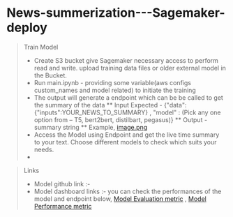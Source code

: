 # News-summerization---Sagemaker-deploy

> Train Model
> * Create S3 bucket give Sagemaker necessary access to perform read and write. upload training data files or older external model in the Bucket. 
> * Run main.ipynb - providing some variable(aws configs custom_names and model related) to initiate the training
> * The output will generate a endpoint which can be be called to get the summary of the data
> ** Input Expected - {"data":{"inputs":YOUR_NEWS_TO_SUMMARY} , "model" : (Pick any one option from – T5, bert2bert, distilbart, pegasus)}
> ** Output - summary string
> ** Example, [image.png](attachment:image.png)
> * Access the Model using Endpoint and get the live time summary to your text. Choose different models to check which suits your needs.
> * 



> Links
> * Model github link :- 
> * Model dashboard links :- you can check the performances of the model and endpoint below,
[Model Evaluation metric](https://cloudwatch.amazonaws.com/dashboard.html?dashboard=Endpoint_Latency-Evaluations&context=eyJSIjoidXMtZWFzdC0xIiwiRCI6ImN3LWRiLTY1ODU2ODQxMTYxNyIsIlUiOiJ1cy1lYXN0LTFfVFdLWU5QY3dhIiwiQyI6InFkajBycWRpM2ZqOGU3cWdxdGFlMXQycjgiLCJJIjoidXMtZWFzdC0xOmUzNTQ5ZDdhLTFlMGMtNDFiOC04ZjJiLWU1ZWExNTNjOGFkNCIsIk0iOiJQdWJsaWMifQ==) ,
[Model Performance metric](https://cloudwatch.amazonaws.com/dashboard.html?dashboard=Model_Performance-Metrics&context=eyJSIjoidXMtZWFzdC0xIiwiRCI6ImN3LWRiLTY1ODU2ODQxMTYxNyIsIlUiOiJ1cy1lYXN0LTFfVFdLWU5QY3dhIiwiQyI6InFkajBycWRpM2ZqOGU3cWdxdGFlMXQycjgiLCJJIjoidXMtZWFzdC0xOjJhMjZmYWNkLTA3OTctNGM3Mi05ZjBlLThhZWQ2OTZkNzg0OSIsIk0iOiJQdWJsaWMifQ==)
